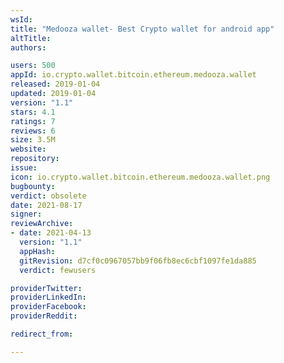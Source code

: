 ```yaml
---
wsId: 
title: "Medooza wallet- Best Crypto wallet for android app"
altTitle: 
authors:

users: 500
appId: io.crypto.wallet.bitcoin.ethereum.medooza.wallet
released: 2019-01-04
updated: 2019-01-04
version: "1.1"
stars: 4.1
ratings: 7
reviews: 6
size: 3.5M
website: 
repository: 
issue: 
icon: io.crypto.wallet.bitcoin.ethereum.medooza.wallet.png
bugbounty: 
verdict: obsolete
date: 2021-08-17
signer: 
reviewArchive:
- date: 2021-04-13
  version: "1.1"
  appHash: 
  gitRevision: d7cf0c0967057bb9f06fb8ec6cbf1097fe1da885
  verdict: fewusers

providerTwitter: 
providerLinkedIn: 
providerFacebook: 
providerReddit: 

redirect_from:

---
```



